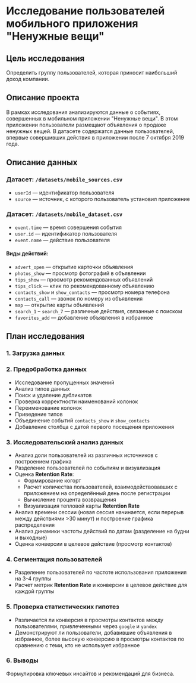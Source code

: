 # Исследование пользователей мобильного приложения "Ненужные вещи"

## Цель исследования

Определить группу пользователей, которая приносит наибольший доход компании.

## Описание проекта

В рамках исследования анализируются данные о событиях, совершенных в мобильном приложении "Ненужные вещи". В этом приложении пользователи размещают объявления о продаже ненужных вещей. В датасете содержатся данные пользователей, впервые совершивших действия в приложении после 7 октября 2019 года.

## Описание данных

### Датасет: `/datasets/mobile_sources.csv`

- `userId` — идентификатор пользователя
- `source` — источник, с которого пользователь установил приложение

### Датасет: `/datasets/mobile_dataset.csv`

- `event.time` — время совершения события
- `user.id` — идентификатор пользователя
- `event.name` — действие пользователя

#### Виды действий:

- `advert_open` — открытие карточки объявления
- `photos_show` — просмотр фотографий в объявлении
- `tips_show` — просмотр рекомендованных объявлений
- `tips_click` — клик по рекомендованному объявлению
- `contacts_show` и `show_contacts` — просмотр номера телефона
- `contacts_call` — звонок по номеру из объявления
- `map` — открытие карты объявлений
- `search_1` – `search_7` — различные действия, связанные с поиском
- `favorites_add` — добавление объявления в избранное

## План исследования

### 1. Загрузка данных

### 2. Предобработка данных

- Исследование пропущенных значений
- Анализ типов данных
- Поиск и удаление дубликатов
- Проверка корректности наименований колонок
- Переименование колонок
- Приведение типов
- Объединение событий `contacts_show` и `show_contacts`
- Добавление столбца с датой первого посещения приложения

### 3. Исследовательский анализ данных

- Анализ доли пользователей из различных источников с построением графика
- Разделение пользователей по событиям и визуализация
- Оценка **Retention Rate**:
  - Формирование когорт
  - Расчет количества пользователей, взаимодействовавших с приложением на определённый день после регистрации
  - Вычисление процента возвращения
  - Визуализация тепловой карты **Retention Rate**
- Анализ времени сессии (новая сессия начинается, если перерыв между действиями >30 минут) и построение графика распределения
- Анализ динамики частоты действий по датам (разделение на будни и выходные)
- Оценка конверсии в целевое действие (просмотр контактов)

### 4. Сегментация пользователей

- Разделение пользователей по частоте использования приложения на 3-4 группы
- Расчет метрик **Retention Rate** и конверсии в целевое действие для каждой группы

### 5. Проверка статистических гипотез

- Различается ли конверсия в просмотры контактов между пользователями, привлеченными через `google` и `yandex`
- Демонстрируют ли пользователи, добавившие объявления в избранное, более высокую конверсию в просмотры контактов по сравнению с теми, кто не использует избранное

### 6. Выводы

Формулировка ключевых инсайтов и рекомендаций для бизнеса.
